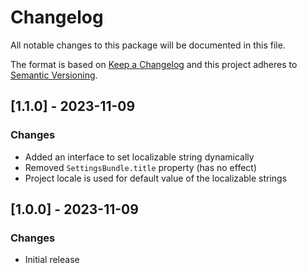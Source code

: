 # Changelog
All notable changes to this package will be documented in this file.

The format is based on [Keep a Changelog](http://keepachangelog.com/en/1.0.0/)
and this project adheres to [Semantic Versioning](http://semver.org/spec/v2.0.0.html).

## [1.1.0] - 2023-11-09
### Changes
- Added an interface to set localizable string dynamically
- Removed `SettingsBundle.title` property (has no effect) 
- Project locale is used for default value of the localizable strings

## [1.0.0] - 2023-11-09
### Changes
- Initial release
